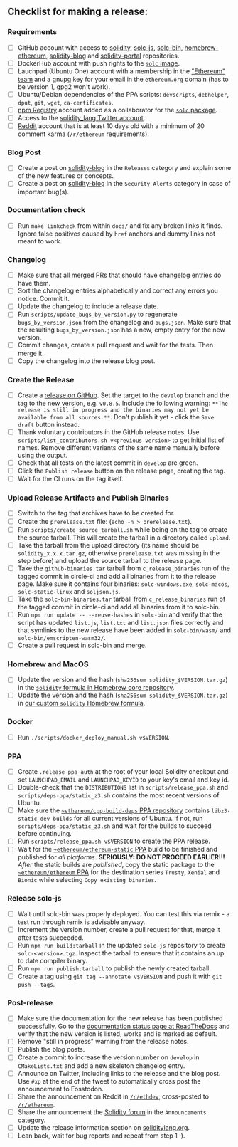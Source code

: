 ## Checklist for making a release:

### Requirements
 - [ ] GitHub account with access to [solidity](https://github.com/ethereum/solidity), [solc-js](https://github.com/ethereum/solc-js),
       [solc-bin](https://github.com/ethereum/solc-bin), [homebrew-ethereum](https://github.com/ethereum/homebrew-ethereum),
       [solidity-blog](https://github.com/ethereum/solidity-blog) and [solidity-portal](https://github.com/ethereum/solidity-portal) repositories.
 - [ ] DockerHub account with push rights to the [``solc`` image](https://hub.docker.com/r/ethereum/solc).
 - [ ] Lauchpad (Ubuntu One) account with a membership in the ["Ethereum" team](https://launchpad.net/~ethereum) and
       a gnupg key for your email in the ``ethereum.org`` domain (has to be version 1, gpg2 won't work).
 - [ ] Ubuntu/Debian dependencies of the PPA scripts: ``devscripts``, ``debhelper``, ``dput``, ``git``, ``wget``, ``ca-certificates``.
 - [ ] [npm Registry](https://www.npmjs.com) account added as a collaborator for the [``solc`` package](https://www.npmjs.com/package/solc).
 - [ ] Access to the [solidity_lang Twitter account](https://twitter.com/solidity_lang).
 - [ ] [Reddit](https://www.reddit.com) account that is at least 10 days old with a minimum of 20 comment karma (``/r/ethereum`` requirements).

### Blog Post
 - [ ] Create a post on [solidity-blog](https://github.com/ethereum/solidity-blog) in the ``Releases`` category and explain some of the new features or concepts.
 - [ ] Create a post on [solidity-blog](https://github.com/ethereum/solidity-blog) in the ``Security Alerts`` category in case of important bug(s).

### Documentation check
 - [ ] Run ``make linkcheck`` from within ``docs/`` and fix any broken links it finds. Ignore false positives caused by ``href`` anchors and dummy links not meant to work.

### Changelog
 - [ ] Make sure that all merged PRs that should have changelog entries do have them.
 - [ ] Sort the changelog entries alphabetically and correct any errors you notice. Commit it.
 - [ ] Update the changelog to include a release date.
 - [ ] Run ``scripts/update_bugs_by_version.py`` to regenerate ``bugs_by_version.json`` from the changelog and ``bugs.json``.
       Make sure that the resulting ``bugs_by_version.json`` has a new, empty entry for the new version.
 - [ ] Commit changes, create a pull request and wait for the tests. Then merge it.
 - [ ] Copy the changelog into the release blog post.

### Create the Release
 - [ ] Create a [release on GitHub](https://github.com/ethereum/solidity/releases/new).
       Set the target to the ``develop`` branch and the tag to the new version, e.g. ``v0.8.5``.
       Include the following warning: ``**The release is still in progress and the binaries may not yet be available from all sources.**``.
       Don't publish it yet - click the ``Save draft`` button instead.
 - [ ] Thank voluntary contributors in the GitHub release notes.
       Use ``scripts/list_contributors.sh v<previous version>`` to get initial list of names.
       Remove different variants of the same name manually before using the output.
 - [ ] Check that all tests on the latest commit in ``develop`` are green.
 - [ ] Click the ``Publish release`` button on the release page, creating the tag.
 - [ ] Wait for the CI runs on the tag itself.

### Upload Release Artifacts and Publish Binaries
 - [ ] Switch to the tag that archives have to be created for.
 - [ ] Create the ``prerelease.txt`` file: (``echo -n > prerelease.txt``).
 - [ ] Run ``scripts/create_source_tarball.sh`` while being on the tag to create the source tarball. This will create the tarball in a directory called ``upload``.
 - [ ] Take the tarball from the upload directory (its name should be ``solidity_x.x.x.tar.gz``, otherwise ``prerelease.txt`` was missing in the step before) and upload the source tarball to the release page.
 - [ ] Take the ``github-binaries.tar`` tarball from ``c_release_binaries`` run of the tagged commit in circle-ci and add all binaries from it to the release page.
       Make sure it contains four binaries: ``solc-windows.exe``, ``solc-macos``, ``solc-static-linux`` and ``soljson.js``.
 - [ ] Take the ``solc-bin-binaries.tar`` tarball from ``c_release_binaries`` run of the tagged commit in circle-ci and add all binaries from it to solc-bin.
 - [ ] Run ``npm run update -- --reuse-hashes`` in ``solc-bin`` and verify that the script has updated ``list.js``, ``list.txt`` and ``list.json`` files correctly and that symlinks to the new release have been added in ``solc-bin/wasm/`` and ``solc-bin/emscripten-wasm32/``.
 - [ ] Create a pull request in solc-bin and merge.

### Homebrew and MacOS
 - [ ] Update the version and the hash (``sha256sum solidity_$VERSION.tar.gz``) in the [``solidity`` formula in Homebrew core repository](https://github.com/Homebrew/homebrew-core/blob/master/Formula/solidity.rb).
 - [ ] Update the version and the hash (``sha256sum solidity_$VERSION.tar.gz``) in [our custom ``solidity`` Homebrew formula](https://github.com/ethereum/homebrew-ethereum/blob/master/solidity.rb).

### Docker
 - [ ] Run ``./scripts/docker_deploy_manual.sh v$VERSION``.

### PPA
 - [ ] Create ``.release_ppa_auth`` at the root of your local Solidity checkout and set ``LAUNCHPAD_EMAIL`` and ``LAUNCHPAD_KEYID`` to your key's email and key id.
 - [ ] Double-check that the ``DISTRIBUTIONS`` list in ``scripts/release_ppa.sh`` and ``scripts/deps-ppa/static_z3.sh`` contains the most recent versions of Ubuntu.
 - [ ] Make sure the [``~ethereum/cpp-build-deps`` PPA repository](https://launchpad.net/~ethereum/+archive/ubuntu/cpp-build-deps) contains ``libz3-static-dev builds`` for all current versions of Ubuntu.
       If not, run ``scripts/deps-ppa/static_z3.sh`` and wait for the builds to succeed before continuing.
 - [ ] Run ``scripts/release_ppa.sh v$VERSION`` to create the PPA release.
 - [ ] Wait for the [``~ethereum/ethereum-static`` PPA](https://launchpad.net/~ethereum/+archive/ubuntu/ethereum-static) build to be finished and published for *all platforms*.
       **SERIOUSLY: DO NOT PROCEED EARLIER!!!**
       *After* the static builds are *published*, copy the static package to the [``~ethereum/ethereum`` PPA](https://launchpad.net/~ethereum/+archive/ubuntu/ethereum)
       for the destination series ``Trusty``, ``Xenial`` and ``Bionic`` while selecting ``Copy existing binaries``.

### Release solc-js
 - [ ] Wait until solc-bin was properly deployed. You can test this via remix - a test run through remix is advisable anyway.
 - [ ] Increment the version number, create a pull request for that, merge it after tests succeeded.
 - [ ] Run ``npm run build:tarball`` in the updated ``solc-js`` repository to create ``solc-<version>.tgz``. Inspect the tarball to ensure that it contains an up to date compiler binary.
 - [ ] Run ``npm run publish:tarball`` to publish the newly created tarball.
 - [ ] Create a tag using ``git tag --annotate v$VERSION`` and push it with ``git push --tags``.

### Post-release
 - [ ] Make sure the documentation for the new release has been published successfully.
       Go to the [documentation status page at ReadTheDocs](https://readthedocs.org/projects/solidity/) and verify that the new version is listed, works and is marked as default.
 - [ ] Remove "still in progress" warning from the release notes.
 - [ ] Publish the blog posts.
 - [ ] Create a commit to increase the version number on ``develop`` in ``CMakeLists.txt`` and add a new skeleton changelog entry.
 - [ ] Announce on Twitter, including links to the release and the blog post.
       Use ``#xp`` at the end of the tweet to automatically cross post the announcement to Fosstodon.
 - [ ] Share the announcement on Reddit in [``/r/ethdev``](https://reddit.com/r/ethdev/), cross-posted to [``/r/ethereum``](https://reddit.com/r/ethereum/).
 - [ ] Share the announcement the [Solidity forum](https://forum.soliditylang.org) in the ``Announcements`` category.
 - [ ] Update the release information section on [soliditylang.org](https://github.com/ethereum/solidity-portal).
 - [ ] Lean back, wait for bug reports and repeat from step 1 :).
